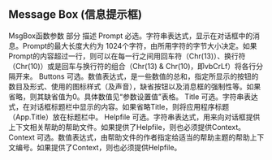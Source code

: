 ## Message Box (信息提示框)


MsgBox函数参数
部分
描述
Prompt
必选。字符串表达式，显示在对话框中的消息。Prompt的最大长度大约为
1024个字符，由所用字符的字节大小决定。如果Prompt的内容超过一行，则可以在每一行之间用回车符（Chr(13)）、换行符（Chr(10)）或是回车与换行符的组合（Chr(13) & Chr(10)，即vbCrLf）将各行分隔开来。
Buttons
可选。数值表达式，是一些数值的总和，指定所显示的按钮的数目及形式、使用的图标样式（及声音），缺省按钮以及消息框的强制性等。如果省略，则其缺省值为0。具体数值见“参数设置值”表格。
Title
可选。字符串表达式，在对话框标题栏中显示的内容。如果省略Title，则将应用程序标题（App.Title）放在标题栏中。
Helpfile
可选。字符串表达式，用来向对话框提供上下文相关帮助的帮助文件。如果提供了Helpfile，则也必须提供Context。
Context
可选。数值表达式，由帮助文件的作者指定给适当的帮助主题的帮助上下文编号。如果提供了Context，则也必须提供Helpfile。
